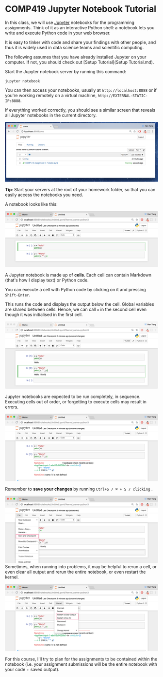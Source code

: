 # COMP419 Jupyter Notebook Tutorial

In this class, we will use [Jupyter](https://jupyter.org/) notebooks for the programming assignments. Think of it as an interactive Python shell: a notebook lets you write and execute Python code in your web browser.

It is easy to tinker with code and share your findings with other people, and thus it is widely used in data science teams and scientific computing.

The following assumes that you have already installed Jupyter on your computer. If not, you should check out [Setup Tutorial](Setup Tutorial.md).

Start the Jupyter notebook server by running this command:

```
jupyter notebook
```

You can then access your notebooks, usually at `http://localhost:8888` or if you're working remotely on a virtual machine, `http://EXTERNAL-STATIC-IP:8888`. 

If everything worked correctly, you should see a similar screen that reveals all Jupyter notebooks in the current directory.

![](./img/jup_1_home.png)


**Tip**: Start your servers at the root of your homework folder, so that you can easily access the notebooks you need.

A notebook looks like this:

![](./img/jup_2_notebook.png)

A Jupyter notebook is made up of **cells**. Each cell can contain Markdown (that's how I display text) or Python code. 

You can execute a cell with Python code by clicking on it and pressing `Shift-Enter`. 

This runs the code and displays the output below the cell. Global variables are shared between cells. Hence, we can call `x` in the second cell even though it was initialised in the first cell.

![](./img/jup_3_run.png)

Jupyter notebooks are expected to be run completely, in sequence. Executing cells out of order, or forgetting to execute cells may result in errors.

![](./img/jup_4_error.png)

Remember to **save your changes** by running `Ctrl+S / ⌘ + S / clicking` . 

![](./img/jup_5_save.png)
Sometimes, when running into problems, it may be helpful to rerun a cell, or even clear all output and rerun the entire notebook, or even restart the kernel.

![](./img/jup_6_restart.png)

For this course, I'll try to plan for the assignments to be contained within the notebook (i.e. your assignment submissions will be the entire notebook with your code + saved output).
